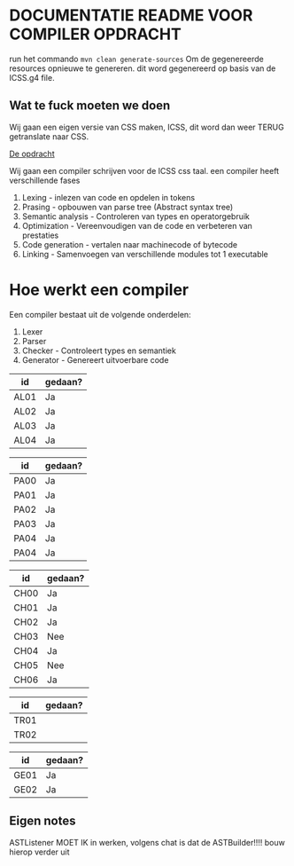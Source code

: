 # DOCUMENTATIE README VOOR COMPILER OPDRACHT


run het commando
`mvn clean generate-sources`
Om de gegenereerde resources opnieuwe te genereren.
dit word gegenereerd op basis van de ICSS.g4 file. 



## Wat te fuck moeten we doen

Wij gaan een eigen versie van CSS maken, ICSS, dit word dan weer TERUG getranslate naar CSS.

[De opdracht](https://aim-cni.github.io/app/docs/Compiler%20opdracht)

Wij gaan een compiler schrijven voor de ICSS css taal. een compiler heeft verschillende fases

1. Lexing - inlezen van code en opdelen in tokens
2. Prasing - opbouwen van parse tree (Abstract syntax tree)
3. Semantic analysis - Controleren van types en operatorgebruik
4. Optimization - Vereenvoudigen van de code en verbeteren van prestaties
5. Code generation - vertalen naar machinecode of bytecode
6. Linking - Samenvoegen van verschillende modules tot 1 executable


# Hoe werkt een compiler

Een compiler bestaat uit de volgende onderdelen:

1. Lexer
2. Parser
3. Checker - Controleert types en semantiek
4. Generator - Genereert uitvoerbare code



| id   | gedaan? |
|------|---------|
| AL01 | Ja      |
| AL02 | Ja      |
| AL03 | Ja      |
| AL04 | Ja      |



| id   | gedaan? |
|------|---------|
| PA00 | Ja      |
| PA01 | Ja      |
| PA02 | Ja      |
| PA03 | Ja      |
| PA04 | Ja      |
| PA04 | Ja      |


| id   | gedaan? |
|------|---------|
| CH00 | Ja      |
| CH01 | Ja      |
| CH02 | Ja      |
| CH03 | Nee     |
| CH04 | Ja      |
| CH05 | Nee     |
| CH06 | Ja      |


| id   | gedaan? |
|------|---------|
| TR01 |         |
| TR02 |         |


| id   | gedaan? |
|------|---------|
| GE01 | Ja      |
| GE02 | Ja      |


## Eigen notes

ASTListener MOET IK in werken, volgens chat is dat de ASTBuilder!!!! bouw hierop verder uit